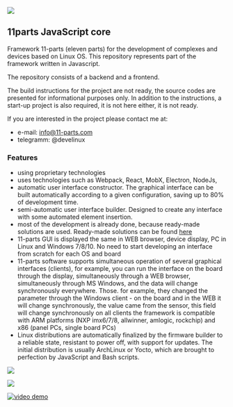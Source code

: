 ![](https://11-parts.com/sites/default/files/logo_11p_2_2.gif)
## 11parts JavaScript core 
Framework 11-parts (eleven parts) for the development of complexes and devices based on Linux OS. This repository represents part of the framework written in Javascript.

The repository consists of a backend and a frontend.

The build instructions for the project are not ready, the source codes are presented for informational purposes only. In addition to the instructions, a start-up project is also required, it is not here either, it is not ready.

If you are interested in the project please contact me at:
- e-mail: info@11-parts.com
- telegramm: @develinux

### Features
- using proprietary technologies
- uses technologies such as Webpack, React, MobX, Electron, NodeJs,
- automatic user interface constructor. The graphical interface can be built automatically according to a given configuration, saving up to 80% of development time.
- semi-automatic user interface builder. Designed to create any interface with some automated element insertion.
- most of the development is already done, because ready-made solutions are used. Ready-made solutions can be found [here](https://11-parts.com/ru/programm_blocks)
- 11-parts GUI is displayed the same in WEB browser, device display, PC in Linux and Windows 7/8/10. No need to start developing an interface from scratch for each OS and board
- 11-parts software supports simultaneous operation of several graphical interfaces (clients), for example, you can run the interface on the board through the display, simultaneously through a WEB browser, simultaneously through MS Windows, and the data will change synchronously everywhere. Those. for example, they changed the parameter through the Windows client - on the board and in the WEB it will change synchronously, the value came from the sensor, this field will change synchronously on all clients
the framework is compatible with ARM platforms (NXP imx6/7/8, allwinner, amlogic, rockchip) and x86 (panel PCs, single board PCs)
- Linux distributions are automatically finalized by the firmware builder to a reliable state, resistant to power off, with support for updates. The initial distribution is usually ArchLinux or Yocto, which are brought to perfection by JavaScript and Bash scripts.

![](https://11-parts.com/sites/default/files/2018-12/router_1.gif)

![](https://11-parts.com/sites/default/files/styles/max_325x325/public/2018-12/kls3.png?itok=pKss_U_w)

[![video demo](https://img.youtube.com/vi/2nU_2gRCOQI/0.jpg)](https://www.youtube.com/watch?v=2nU_2gRCOQI)
